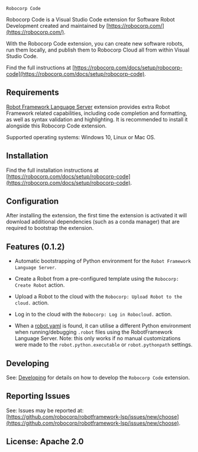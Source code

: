 `Robocorp Code`

Robocorp Code is a Visual Studio Code extension for Software Robot Development created and maintained by [https://robocorp.com/](https://robocorp.com/).

With the Robocorp Code extension, you can create new software robots, run them locally, and publish them to Robocorp Cloud all from within Visual Studio Code.

Find the full instructions at [https://robocorp.com/docs/setup/robocorp-code](https://robocorp.com/docs/setup/robocorp-code).


Requirements
-------------

[Robot Framework Language Server](https://marketplace.visualstudio.com/items?itemName=robocorp.robotframework-lsp) extension provides extra Robot Framework related capabilities, including code completion and formatting, as well as syntax validation and highlighting. It is recommended to install it  alongside this Robocorp Code extension.

Supported operating systems:
Windows 10, Linux or Mac OS.


Installation
-----------

Find the full installation instructions at [https://robocorp.com/docs/setup/robocorp-code](https://robocorp.com/docs/setup/robocorp-code).


Configuration
-------------

After installing the extension, the first time the extension is activated
it will download additional dependencies (such as a conda manager) that are required to bootstrap the extension.

Features (0.1.2)
-----------------

- Automatic bootstrapping of Python environment for the `Robot Framework Language Server`.

- Create a Robot from a pre-configured template using the `Robocorp: Create Robot` action.

- Upload a Robot to the cloud with the `Robocorp: Upload Robot to the cloud.` action.

- Log in to the cloud with the `Robocorp: Log in Robocloud.` action.

- When a [robot.yaml](https://robocorp.com/docs/setup/robot-yaml-format) is found, it can utilise a different Python environment when running/debugging `.robot` files using the RobotFramework Language Server.
  Note: this only works if no manual customizations were made to the `robot.python.executable` or `robot.pythonpath` settings.

Developing
------------

See: [Developing](docs/develop.md) for details on how to develop the `Robocorp Code` extension.

Reporting Issues
-----------------

See: Issues may be reported at: [https://github.com/robocorp/robotframework-lsp/issues/new/choose](https://github.com/robocorp/robotframework-lsp/issues/new/choose).

License: Apache 2.0
-------------------
